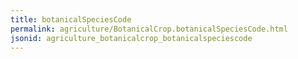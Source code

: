 ```yaml
---
title: botanicalSpeciesCode
permalink: agriculture/BotanicalCrop.botanicalSpeciesCode.html
jsonid: agriculture_botanicalcrop_botanicalspeciescode
---
```

